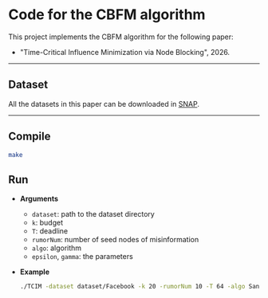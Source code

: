 

# Code for the CBFM algorithm

This project implements the CBFM algorithm for the following paper:

- "Time-Critical Influence Minimization via Node Blocking", 2026.

---

## Dataset

All the datasets in this paper can be downloaded in [SNAP](https://snap.stanford.edu/).

---

## Compile

```bash
make
```


## Run

- **Arguments**
  - `dataset`: path to the dataset directory
  - `k`: budget 
  - `T`: deadline 
  - `rumorNum`: number of seed nodes of misinformation
  - `algo`: algorithm 
  - `epsilon`, `gamma`: the parameters


- **Example**
  ```bash
  ./TCIM -dataset dataset/Facebook -k 20 -rumorNum 10 -T 64 -algo SandTCIM -epsilon 0.2 -gamma 0.2
